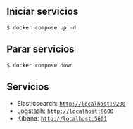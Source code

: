 
## Iniciar servicios

```
$ docker compose up -d
```
## Parar servicios
```
$ docker compose down
```
## Servicios

* Elasticsearch: [`http://localhost:9200`](http://localhost:9200)
* Logstash: [`http://localhost:9600`](http://localhost:9600)
* Kibana: [`http://localhost:5601`](http://localhost:5601)